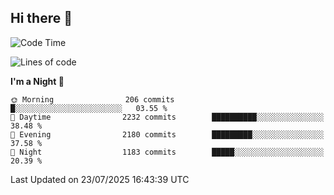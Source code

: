 ## Hi there 👋

<!--
**Wangmerlyn/Wangmerlyn** is a ✨ _special_ ✨ repository because its `README.md` (this file) appears on your GitHub profile.

Here are some ideas to get you started:

- 🔭 I’m currently working on ...
- 🌱 I’m currently learning ...
- 👯 I’m looking to collaborate on ...
- 🤔 I’m looking for help with ...
- 💬 Ask me about ...
- 📫 How to reach me: ...
- 😄 Pronouns: ...
- ⚡ Fun fact: ...
-->
<!--START_SECTION:waka-->
![Code Time](http://img.shields.io/badge/Code%20Time-431%20hrs%2056%20mins-blue)

![Lines of code](https://img.shields.io/badge/From%20Hello%20World%20I%27ve%20Written-38.4%20million%20lines%20of%20code-blue)

**I'm a Night 🦉** 

```text
🌞 Morning                206 commits         █░░░░░░░░░░░░░░░░░░░░░░░░   03.55 % 
🌆 Daytime                2232 commits        ██████████░░░░░░░░░░░░░░░   38.48 % 
🌃 Evening                2180 commits        █████████░░░░░░░░░░░░░░░░   37.58 % 
🌙 Night                  1183 commits        █████░░░░░░░░░░░░░░░░░░░░   20.39 % 
```



 Last Updated on 23/07/2025 16:43:39 UTC
<!--END_SECTION:waka-->
